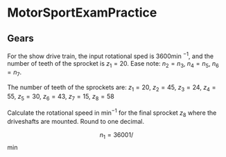 # MotorSportExamPractice

## Gears
For the show drive train, the input rotational sped is 3600min $^{-1}$, and the number of teeth of the sprocket is $z_1 = 20$. Ease note: $n_2 = n_3,\ n_4 = n_5,\ n_6 = n_7$.

The number of teeth of the sprockets are:
$z_1 = 20,\ z_2 = 45,\ z_3 = 24,\ z_4 = 55,\ z_5 = 30,\ z_6 = 43,\ z_7 = 15,\ z_8 = 58$

Calculate the rotational speed in min$^{-1}$ for the final sprocket $z_8$ where the driveshafts are mounted. Round to one decimal.

$$n_1 = 3600 1/$$min
